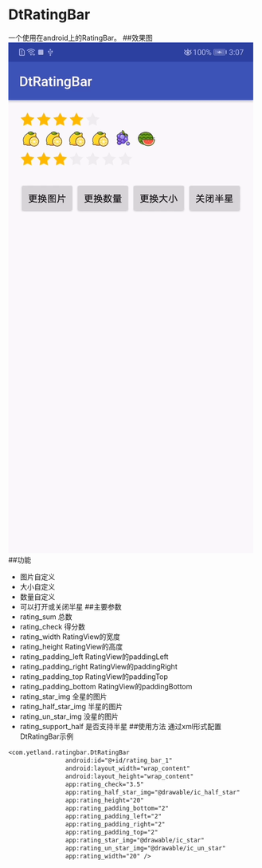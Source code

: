 # DtRatingBar
一个使用在android上的RatingBar。
##效果图
![Image text](https://github.com/Yetland/DtRatingBar/blob/master/demo.gif)
##功能
* 图片自定义
* 大小自定义
* 数量自定义
* 可以打开或关闭半星
##主要参数
* rating_sum 总数
* rating_check 得分数
* rating_width RatingView的宽度
* rating_height RatingView的高度
* rating_padding_left RatingView的paddingLeft
* rating_padding_right RatingView的paddingRight
* rating_padding_top RatingView的paddingTop
* rating_padding_bottom RatingView的paddingBottom
* rating_star_img 全星的图片
* rating_half_star_img 半星的图片
* rating_un_star_img 没星的图片
* rating_support_half 是否支持半星
##使用方法
通过xml形式配置DtRatingBar示例
```
<com.yetland.ratingbar.DtRatingBar
                android:id="@+id/rating_bar_1"
                android:layout_width="wrap_content"
                android:layout_height="wrap_content"
                app:rating_check="3.5"
                app:rating_half_star_img="@drawable/ic_half_star"
                app:rating_height="20"
                app:rating_padding_bottom="2"
                app:rating_padding_left="2"
                app:rating_padding_right="2"
                app:rating_padding_top="2"
                app:rating_star_img="@drawable/ic_star"
                app:rating_un_star_img="@drawable/ic_un_star"
                app:rating_width="20" />
```
